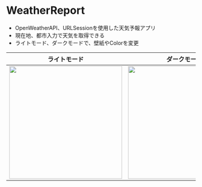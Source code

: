 # WeatherReport
- OpenWeatherAPI、URLSessionを使用した天気予報アプリ
- 現在地、都市入力で天気を取得できる
- ライトモード、ダークモードで、壁紙やColorを変更

|ライトモード|ダークモード|
|---|---|
|<img src="https://user-images.githubusercontent.com/55319251/148982802-2a766335-9d10-4722-bec5-159eeb405a0e.png" width="300"> | <img src="https://user-images.githubusercontent.com/55319251/148982813-1f11dc27-d1e5-4527-ace8-e7db9c4f8fcc.png" width="300">|

